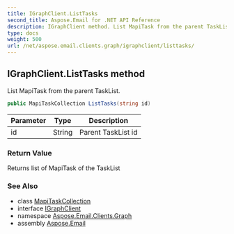 ```yaml
---
title: IGraphClient.ListTasks
second_title: Aspose.Email for .NET API Reference
description: IGraphClient method. List MapiTask from the parent TaskList
type: docs
weight: 500
url: /net/aspose.email.clients.graph/igraphclient/listtasks/
---
```

## IGraphClient.ListTasks method

List MapiTask from the parent TaskList.

```csharp
public MapiTaskCollection ListTasks(string id)
```

| Parameter | Type | Description |
| --- | --- | --- |
| id | String | Parent TaskList id |

### Return Value

Returns list of MapiTask of the TaskList

### See Also

* class [MapiTaskCollection](../../../aspose.email.mapi/mapitaskcollection/)
* interface [IGraphClient](../)
* namespace [Aspose.Email.Clients.Graph](../../igraphclient/)
* assembly [Aspose.Email](../../../)


